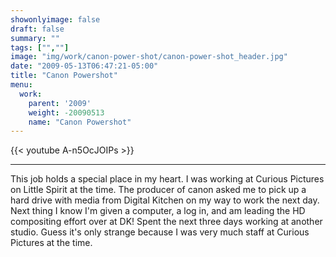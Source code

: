 ```yaml
---
showonlyimage: false
draft: false
summary: ""
tags: ["",""]
image: "img/work/canon-power-shot/canon-power-shot_header.jpg"
date: "2009-05-13T06:47:21-05:00"
title: "Canon Powershot"
menu:
  work:
    parent: '2009'
    weight: -20090513
    name: "Canon Powershot"
---
```


{{< youtube A-n5OcJOIPs >}}

---


This job holds a special place in my heart. I was working at Curious Pictures on Little Spirit at the time. The producer of canon asked me to pick up a hard drive with media from Digital Kitchen on my way to work the next day. Next thing I know I'm given a computer, a log in, and am leading the HD compositing effort over at DK! Spent the next three days working at another studio. Guess it's only strange because I was very much staff at Curious Pictures at the time.
